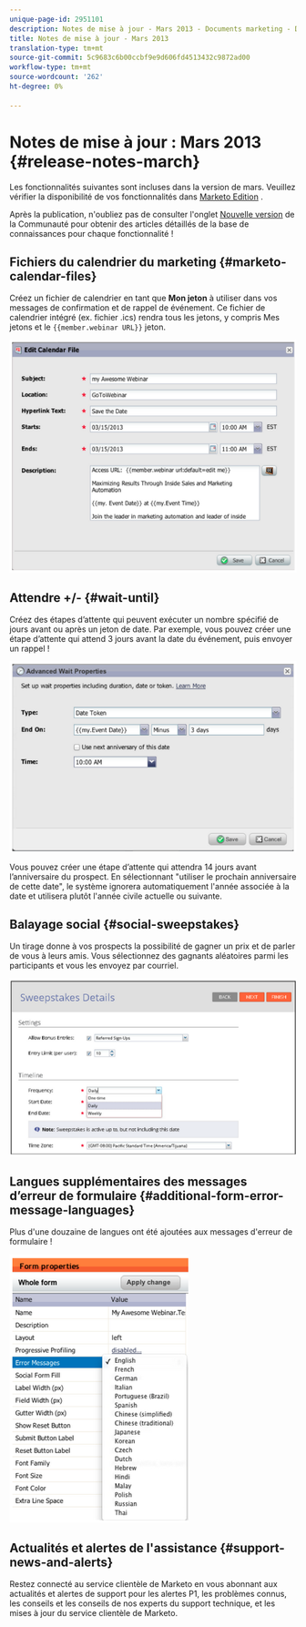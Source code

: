 ```yaml
---
unique-page-id: 2951101
description: Notes de mise à jour - Mars 2013 - Documents marketing - Documentation du produit
title: Notes de mise à jour - Mars 2013
translation-type: tm+mt
source-git-commit: 5c9683c6b00ccbf9e9d606fd4513432c9872ad00
workflow-type: tm+mt
source-wordcount: '262'
ht-degree: 0%

---
```



# Notes de mise à jour : Mars 2013 {#release-notes-march}

Les fonctionnalités suivantes sont incluses dans la version de mars. Veuillez vérifier la disponibilité de vos fonctionnalités dans [Marketo Edition](http://docs.marketo.com/display/docs/assets/pricing.php) .

Après la publication, n&#39;oubliez pas de consulter l&#39;onglet [Nouvelle version](release-notes-december-2013.md) de la Communauté pour obtenir des articles détaillés de la base de connaissances pour chaque fonctionnalité !

## Fichiers du calendrier du marketing {#marketo-calendar-files}

Créez un fichier de calendrier en tant que **Mon jeton** à utiliser dans vos messages de confirmation et de rappel de événement. Ce fichier de calendrier intégré (ex. fichier .ics) rendra tous les jetons, y compris Mes jetons et le `{{member.webinar URL}}` jeton.

![](assets/image2014-9-22-15-3a35-3a24.png)

## Attendre +/- {#wait-until}

Créez des étapes d’attente qui peuvent exécuter un nombre spécifié de jours avant ou après un jeton de date. Par exemple, vous pouvez créer une étape d’attente qui attend 3 jours avant la date du événement, puis envoyer un rappel !

![](assets/image2014-9-22-15-3a35-3a44.png)

Vous pouvez créer une étape d’attente qui attendra 14 jours avant l’anniversaire du prospect. En sélectionnant &quot;utiliser le prochain anniversaire de cette date&quot;, le système ignorera automatiquement l&#39;année associée à la date et utilisera plutôt l&#39;année civile actuelle ou suivante.

## Balayage social {#social-sweepstakes}

Un tirage donne à vos prospects la possibilité de gagner un prix et de parler de vous à leurs amis. Vous sélectionnez des gagnants aléatoires parmi les participants et vous les envoyez par courriel.

![](assets/image2014-9-22-15-3a36-3a55.png)

## Langues supplémentaires des messages d’erreur de formulaire {#additional-form-error-message-languages}

Plus d&#39;une douzaine de langues ont été ajoutées aux messages d&#39;erreur de formulaire !

![](assets/image2014-9-22-15-3a37-3a25.png)

## Actualités et alertes de l&#39;assistance {#support-news-and-alerts}

Restez connecté au service clientèle de Marketo en vous abonnant aux actualités et alertes de support pour les alertes P1, les problèmes connus, les conseils et les conseils de nos experts du support technique, et les mises à jour du service clientèle de Marketo.
